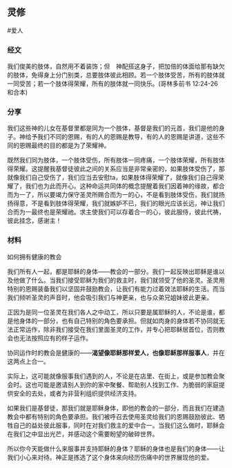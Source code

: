 ## 灵修
#爱人
### 经文

我们俊美的肢体，自然用不着装饰；但　神配搭这身子，把加倍的体面给那有缺欠的肢体，免得身上分门别类，总要肢体彼此相顾。若一个肢体受苦，所有的肢体就一同受苦；若一个肢体得荣耀，所有的肢体就一同快乐。(哥林多前书 12:24-26 和合本)

### 分享

我们这些神的儿女在基督里都是同为一个肢体，基督是我们的元首，我们是他的身子。神给予我们不同的恩赐，有的人的恩赐是教导，有的人的恩赐是讲道，这些不同的恩赐最终的目的都是为了荣耀神。

既然我们同为肢体，一个肢体受伤，所有肢体一同疼痛，一个肢体荣耀，所有肢体得荣耀。这提醒我基督徒彼此之间的关系应当是非常亲密的，如果肢体受伤了，那就像我们自己受伤了，我们应当去安慰ta，如果肢体得荣耀了，就像我们自己得荣耀了，我们也为此而开心。这种命运共同体的概念提醒着我们因着神的缘故，都合而为一了，所以要竭力保守圣灵所赐合而为一的心，不是看到肢体受伤，我们就扬扬得意，不是看到肢体得荣耀，我们就嫉妒不已，我们的眼光应该长远，神让我们合而为一最终也是荣耀祂。求主使我们可以存着合一的心，彼此服侍，彼此代祷，彼此挂念，感谢主！

### 材料

如何拥有健康的教会

我们所有人一起，都是耶稣的身体——教会的一部分。我们一起反映出耶稣是谁以及他做了什么。当我们接受耶稣为我们的救主时，我们就领受了他的圣灵。圣灵用特别的恩赐装备我们以坚固并鼓励教会，让我们有能力过着效法耶稣的生活。而当我们倾听圣灵的声音时，他会吸引我们与神更亲，也与众弟兄姐妹彼此更亲。

正因为是同一位圣灵在我们各人之中动工，所以只要是属耶稣的人，不论是谁，都是他身体的一部分，也有自己特别的角色要承担。但就如肉身的身体若不协同就无法正常运作，除非我们接受在我们里面圣灵的工作，并专心把耶稣居首位，否则教会也无法按照应有的样子运作。

协同运作时的教会是健康的——**渴望像耶稣那样爱人，也像耶稣那样服事人**，并在这两点上合一。

实际上，这可能就像服事我们遇到的人，不论是在店里、在街上，或是参加教会聚会时。这也可能是邀请别人到你的家中聚餐、帮助别人找到工作、为脆弱的家庭提供安全的去处，或者为非营利组织提供经济支持。

如果我们是基督徒，那我们就是耶稣身体，即他的教会的一部分，而且我们在建造教会中都有特别的角色要承担。我们被呼召去使用圣灵给我们的恩赐鼓励彼此、牺牲自己的益处彼此服事，同时在对我们救主的爱中合一。当我们这么做时，耶稣会在我们之中显出光芒，并感动这个需要盼望的破碎世界。

所以你今天能做什么来服事并支持耶稣的身体？耶稣的身体也是我们的身体——让我们小心来对待。神正是拣选了这个身体来向经历伤痛中的世界展现他的爱。